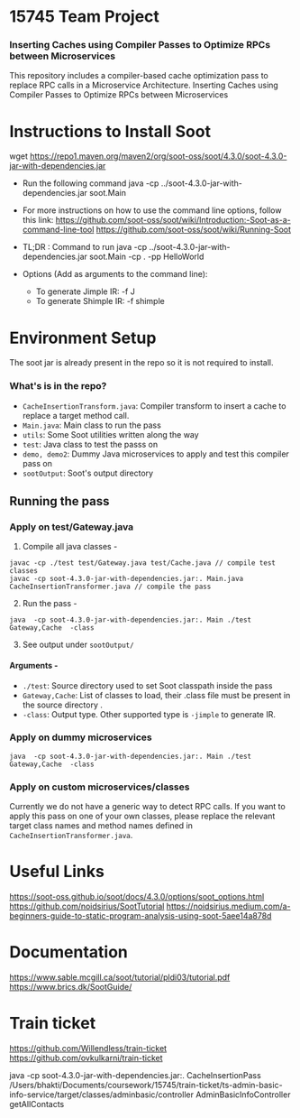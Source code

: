 # 15745 Team Project
### Inserting Caches using Compiler Passes to Optimize RPCs between Microservices
This repository includes a compiler-based cache optimization pass to replace RPC calls in a Microservice Architecture.
Inserting Caches using Compiler Passes to Optimize RPCs between Microservices


# Instructions to Install Soot
wget https://repo1.maven.org/maven2/org/soot-oss/soot/4.3.0/soot-4.3.0-jar-with-dependencies.jar
- Run the following command
java -cp ../soot-4.3.0-jar-with-dependencies.jar soot.Main
- For more instructions on how to use the command line options, follow this link:
https://github.com/soot-oss/soot/wiki/Introduction:-Soot-as-a-command-line-tool
https://github.com/soot-oss/soot/wiki/Running-Soot
- TL;DR : Command to run
java -cp ../soot-4.3.0-jar-with-dependencies.jar soot.Main -cp . -pp HelloWorld

- Options (Add as arguments to the command line):
    - To generate Jimple IR: -f J
    - To generate Shimple IR: -f shimple

# Environment Setup
The soot jar is already present in the repo so it is not required to install.
### What's is in the repo?
- ```CacheInsertionTransform.java```: Compiler transform to insert a cache to replace a target method call.
- ```Main.java```: Main class to run the pass
- ```utils```: Some Soot utilities written along the way
- ```test```: Java class to test the passs on
- ```demo, demo2```: Dummy Java microservices to apply and test this compiler pass on
- ```sootOutput```: Soot's output directory

## Running the pass
### Apply on test/Gateway.java
1. Compile all java classes -
```
javac -cp ./test test/Gateway.java test/Cache.java // compile test classes
javac -cp soot-4.3.0-jar-with-dependencies.jar:. Main.java CacheInsertionTransformer.java // compile the pass
```
2. Run the pass -
```
java  -cp soot-4.3.0-jar-with-dependencies.jar:. Main ./test Gateway,Cache  -class
```
3. See output under ```sootOutput/```
#### Arguments -
- ```./test```: Source directory used to set Soot classpath inside the pass
- ```Gateway,Cache```: List of classes to load, their .class file must be present in the source directory .
- ```-class```: Output type. Other supported type is ```-jimple``` to generate IR.

### Apply on dummy microservices
```
java  -cp soot-4.3.0-jar-with-dependencies.jar:. Main ./test Gateway,Cache  -class
```

### Apply on custom microservices/classes
Currently we do not have a generic way to detect RPC calls. If you want to apply this pass on one of your own classes, please replace the relevant target class names and method names defined in ```CacheInsertionTransformer.java```. 

# Useful Links
https://soot-oss.github.io/soot/docs/4.3.0/options/soot_options.html
https://github.com/noidsirius/SootTutorial
https://noidsirius.medium.com/a-beginners-guide-to-static-program-analysis-using-soot-5aee14a878d

# Documentation
https://www.sable.mcgill.ca/soot/tutorial/pldi03/tutorial.pdf
https://www.brics.dk/SootGuide/

# Train ticket 
https://github.com/Willendless/train-ticket
https://github.com/ovkulkarni/train-ticket


java  -cp soot-4.3.0-jar-with-dependencies.jar:. CacheInsertionPass /Users/bhakti/Documents/coursework/15745/train-ticket/ts-admin-basic-info-service/target/classes/adminbasic/controller AdminBasicInfoController getAllContacts